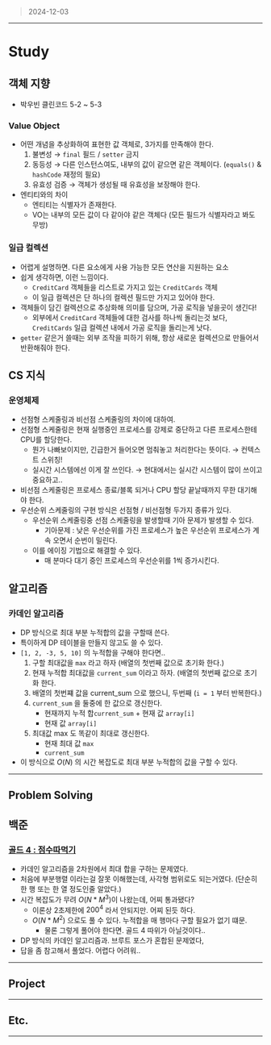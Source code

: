 > 2024-12-03
---
# Study

## 객체 지향

- 박우빈 클린코드 5-2 ~ 5-3

### Value Object

- 어떤 개념을 추상화하여 표현한 값 객체로, 3가지를 만족해야 한다.
    1. 불변성 → `final` 필드 / `setter` 금지
    2. 동등성 → 다른 인스턴스여도, 내부의 값이 같으면 같은 객체이다. (`equals()` & `hashCode` 재정의 필요)
    3. 유효성 검증 → 객체가 생성될 때 유효성을 보장해야 한다.
- 엔티티와의 차이
    - 엔티티는 식별자가 존재한다.
    - VO는 내부의 모든 값이 다 같아야 같은 객체다 (모든 필드가 식별자라고 봐도 무방)

### 일급 컬렉션

- 어렵게 설명하면. 다른 요소에게 사용 가능한 모든 연산을 지원하는 요소
- 쉽게 생각하면, 이런 느낌이다.
    - `CreditCard` 객체들을 리스트로 가지고 있는 `CreditCards` 객체
    - 이 일급 컬렉션은 단 하나의 컬렉션 필드만 가지고 있어야 한다.
- 객체들이 담긴 컬렉션으로 추상화해 의미를 담으며, 가공 로직을 넣을곳이 생긴다!
    - 외부에서 `CreditCard` 객체들에 대한 검사를 하나씩 돌리는것 보다, `CreditCards` 일급 컬렉션 내에서 가공 로직을 돌리는게 낫다.
- `getter` 같은거 쓸때는 외부 조작을 피하기 위해, 항상 새로운 컬렉션으로 만들어서 반환해줘야 한다.

## CS 지식

### 운영체제

- 선점형 스케줄링과 비선점 스케줄링의 차이에 대하여.
- 선점형 스케줄링은 현재 실행중인 프로세스를 강제로 중단하고 다른 프로세스한테 CPU를 할당한다.
    - 뭔가 나빠보이지만, 긴급한거 들어오면 멈춰놓고 처리한다는 뜻이다. → 컨텍스트 스위칭!
    - 실시간 시스템에선 이게 잘 쓰인다. → 현대에서는 실시간 시스템이 많이 쓰이고 중요하고..
- 비선점 스케줄링은 프로세스 종료/블록 되거나 CPU 할당 끝날때까지 무한 대기해야 한다.
- 우선순위 스케줄링의 구현 방식은 선점형 / 비선점형 두가지 종류가 있다.
    - 우선순위 스케줄링중 선점 스케줄링을 발생할때 기아 문제가 발생할 수 있다.
        - 기아문제 : 낮은 우선순위를 가진 프로세스가 높은 우선순위 프로세스가 계속 오면서 순번이 밀린다.
    - 이를 에이징 기법으로 해결할 수 있다.
        - 매 분마다 대기 중인 프로세스의 우선순위를 1씩 증가시킨다.

## 알고리즘

### 카데인 알고리즘

- DP 방식으로 최대 부분 누적합의 값을 구할때 쓴다.
- 특이하게 DP 테이블을 만들지 않고도 쓸 수 있다.
- `[1, 2, -3, 5, 10]` 의 누적합을 구해야 한다면..
    1. 구할 최대값을 `max` 라고 하자 (배열의 첫번째 값으로 초기화 한다.)
    2. 현재 누적합 최대값을 `current_sum` 이라고 하자. (배열의 첫번째 값으로 초기화 한다.
    3. 배열의 첫번쨰 값을 current_sum 으로 했으니, 두번째 (`i = 1` 부터 반복한다.)
    4. `current_sum` 을 둘중에 한 값으로 갱신한다.
        - 현재까지 누적 합`current_sum` + 현재 값 `array[i]`
        - 현재 값 `array[i]`
    5. 최대값 max 도 똑같이 최대로 갱신한다.
        - 현재 최대 값 `max`
        - `current_sum`
- 이 방식으로 $O(N)$ 의 시간 복잡도로 최대 부분 누적합의 값을 구할 수 있다.

---

## Problem Solving

## 백준

### [골드 4 : 점수따먹기](https://www.acmicpc.net/problem/1749)

- 카데인 알고리즘을 2차원에서 최대 합을 구하는 문제였다.
- 처음에 부분행렬 이라는걸 잘못 이해했는데, 사각형 범위로도 되는거였다. (단순히 한 행 또는 한 열 정도인줄 알았다.)
- 시간 복잡도가 무려 $O(N*M^3)$이 나왔는데, 어찌 통과됐다?
    - 이론상 2초제한에 $200^4$ 라서 안되지만. 어찌 된듯 하다.
    - $O(N*M^2)$ 으로도 풀 수 있다. 누적합을 매 행마다 구할 필요가 없기 떄문.
        - 물론 그렇게 풀어야 한다면. 골드 4 따위가 아닐것이다..
- DP 방식의 카데인 알고리즘과. 브루트 포스가 혼합된 문제였다,
- 답을 좀 참고해서 풀었다. 어렵다 어려워..

---

## Project

---

## Etc.

---
